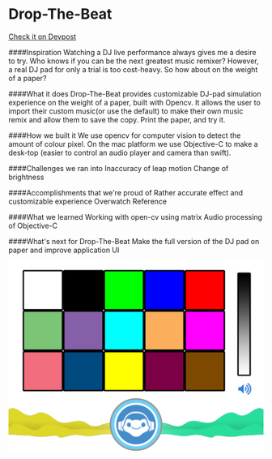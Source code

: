 # Drop-The-Beat

[Check it on Devpost](http://devpost.com/software/drop-the-beat)

####Inspiration
Watching a DJ live performance always gives me a desire to try. Who knows if you can be the next greatest music remixer? However, a real DJ pad for only a trial is too cost-heavy. So how about on the weight of a paper?

####What it does
Drop-The-Beat provides customizable DJ-pad simulation experience on the weight of a paper, built with Opencv. It allows the user to import their custom music(or use the default) to make their own music remix and allow them to save the copy.
Print the paper, and try it.

####How we built it
We use opencv for computer vision to detect the amount of colour pixel. On the mac platform we use Objective-C to make a desk-top (easier to control an audio player and camera than swift).

####Challenges we ran into
Inaccuracy of leap motion Change of brightness

####Accomplishments that we're proud of
Rather accurate effect and customizable experience Overwatch Reference

####What we learned
Working with open-cv using matrix Audio processing of Objective-C

####What's next for Drop-The-Beat
Make the full version of the DJ pad on paper and improve application UI

![alt tag](https://raw.githubusercontent.com/CoreDevo/Drop-The-Beat/master/Resource/DJPaper.jpg)

